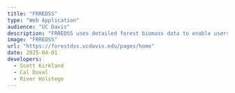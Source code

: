 ```yaml
---
title: "FRREDSS"
type: "Web Application"
audience: "UC Davis"
description: "FRREDSS uses detailed forest biomass data to enable users to conduct biomass power generation feasibility surveys (i.e. is there enough biomass in this location to support my needs). Build with a grant from the California Energy Commission."
image: "FRREDSS"
url: "https://forestdss.ucdavis.edu/pages/home"
date: 2025-04-01
developers:
  - Scott Kirkland
  - Cal Doval
  - River Holstege
---
```

